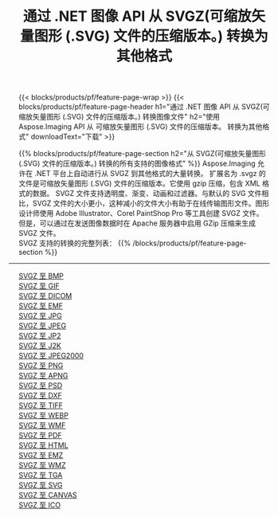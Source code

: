 ﻿---
title: 通过 .NET 图像 API 从 SVGZ(可缩放矢量图形 (.SVG) 文件的压缩版本。) 转换为其他格式 
weight: 3920
url: /zh-hans/net/conversion/from/svgz 
lang: zh-hans
langdirlevel: 2
locales: zh-hans,ja,it,ru,de,es,fr,nl,id,lt,pl,pt,vi,tr,ko,zh-hant,ar,hi,th,sv,cs,uk,he
description: 使用 Aspose.Imaging，您可以轻松地将 SVGZ(可缩放矢量图形 (.SVG) 文件的压缩版本。) 转换为其他格式
---

{{< blocks/products/pf/feature-page-wrap >}}
{{< blocks/products/pf/feature-page-header h1="通过 .NET 图像 API 从 SVGZ(可缩放矢量图形 (.SVG) 文件的压缩版本。) 转换图像文件" h2="使用 Aspose.Imaging API 从 可缩放矢量图形 (.SVG) 文件的压缩版本。 转换为其他格式" downloadText="下载" >}}


{{% blocks/products/pf/feature-page-section  h2="从 SVGZ(可缩放矢量图形 (.SVG) 文件的压缩版本。) 转换的所有支持的图像格式" %}}
Aspose.Imaging 允许在 .NET 平台上自动进行从 SVGZ 到其他格式的大量转换。 扩展名为 .svgz 的文件是可缩放矢量图形 (.SVG) 文件的压缩版本。它使用 gzip 压缩，包含 XML 格式的数据。 SVGZ 文件支持透明度、渐变、动画和过滤器。与默认的 SVG 文件相比，SVGZ 文件的大小更小，这种减小的文件大小有助于在线传输图形文件。图形设计师使用 Adob​​e Illustrator、Corel PaintShop Pro 等工具创建 SVGZ 文件。但是，可以通过在发送图像数据时在 Apache 服务器中启用 GZip 压缩来生成 SVGZ 文件。
<br/>
SVGZ 支持的转换的完整列表：
{{% /blocks/products/pf/feature-page-section %}}
<div class="container-fluid productfamilypage bg-gray">
    <div class="convertypes bg-gray agp-content section">
        <div class="container">
		<hr style="margin-left:-20px;"/>
		<div class="row other-converters">
		    <div class='col-md-2 other-converter remove-lp remove-rp'><a href="/imaging/zh-hans/net/conversion/svgz-to-bmp" >SVGZ 至 BMP</a></div><div class='col-md-2 other-converter remove-lp remove-rp'><a href="/imaging/zh-hans/net/conversion/svgz-to-gif" >SVGZ 至 GIF</a></div><div class='col-md-2 other-converter remove-lp remove-rp'><a href="/imaging/zh-hans/net/conversion/svgz-to-dicom" >SVGZ 至 DICOM</a></div><div class='col-md-2 other-converter remove-lp remove-rp'><a href="/imaging/zh-hans/net/conversion/svgz-to-emf" >SVGZ 至 EMF</a></div><div class='col-md-2 other-converter remove-lp remove-rp'><a href="/imaging/zh-hans/net/conversion/svgz-to-jpg" >SVGZ 至 JPG</a></div><div class='col-md-2 other-converter remove-lp remove-rp'><a href="/imaging/zh-hans/net/conversion/svgz-to-jpeg" >SVGZ 至 JPEG</a></div><div class='col-md-2 other-converter remove-lp remove-rp'><a href="/imaging/zh-hans/net/conversion/svgz-to-jp2" >SVGZ 至 JP2</a></div><div class='col-md-2 other-converter remove-lp remove-rp'><a href="/imaging/zh-hans/net/conversion/svgz-to-j2k" >SVGZ 至 J2K</a></div><div class='col-md-2 other-converter remove-lp remove-rp'><a href="/imaging/zh-hans/net/conversion/svgz-to-jpeg2000" >SVGZ 至 JPEG2000</a></div><div class='col-md-2 other-converter remove-lp remove-rp'><a href="/imaging/zh-hans/net/conversion/svgz-to-png" >SVGZ 至 PNG</a></div><div class='col-md-2 other-converter remove-lp remove-rp'><a href="/imaging/zh-hans/net/conversion/svgz-to-apng" >SVGZ 至 APNG</a></div><div class='col-md-2 other-converter remove-lp remove-rp'><a href="/imaging/zh-hans/net/conversion/svgz-to-psd" >SVGZ 至 PSD</a></div><div class='col-md-2 other-converter remove-lp remove-rp'><a href="/imaging/zh-hans/net/conversion/svgz-to-dxf" >SVGZ 至 DXF</a></div><div class='col-md-2 other-converter remove-lp remove-rp'><a href="/imaging/zh-hans/net/conversion/svgz-to-tiff" >SVGZ 至 TIFF</a></div><div class='col-md-2 other-converter remove-lp remove-rp'><a href="/imaging/zh-hans/net/conversion/svgz-to-webp" >SVGZ 至 WEBP</a></div><div class='col-md-2 other-converter remove-lp remove-rp'><a href="/imaging/zh-hans/net/conversion/svgz-to-wmf" >SVGZ 至 WMF</a></div><div class='col-md-2 other-converter remove-lp remove-rp'><a href="/imaging/zh-hans/net/conversion/svgz-to-pdf" >SVGZ 至 PDF</a></div><div class='col-md-2 other-converter remove-lp remove-rp'><a href="/imaging/zh-hans/net/conversion/svgz-to-html" >SVGZ 至 HTML</a></div><div class='col-md-2 other-converter remove-lp remove-rp'><a href="/imaging/zh-hans/net/conversion/svgz-to-emz" >SVGZ 至 EMZ</a></div><div class='col-md-2 other-converter remove-lp remove-rp'><a href="/imaging/zh-hans/net/conversion/svgz-to-wmz" >SVGZ 至 WMZ</a></div><div class='col-md-2 other-converter remove-lp remove-rp'><a href="/imaging/zh-hans/net/conversion/svgz-to-tga" >SVGZ 至 TGA</a></div><div class='col-md-2 other-converter remove-lp remove-rp'><a href="/imaging/zh-hans/net/conversion/svgz-to-svg" >SVGZ 至 SVG</a></div><div class='col-md-2 other-converter remove-lp remove-rp'><a href="/imaging/zh-hans/net/conversion/svgz-to-canvas" >SVGZ 至 CANVAS</a></div><div class='col-md-2 other-converter remove-lp remove-rp'><a href="/imaging/zh-hans/net/conversion/svgz-to-ico" >SVGZ 至 ICO</a></div>
                </div>
        </div>
    </div>
</div>
<br/>

